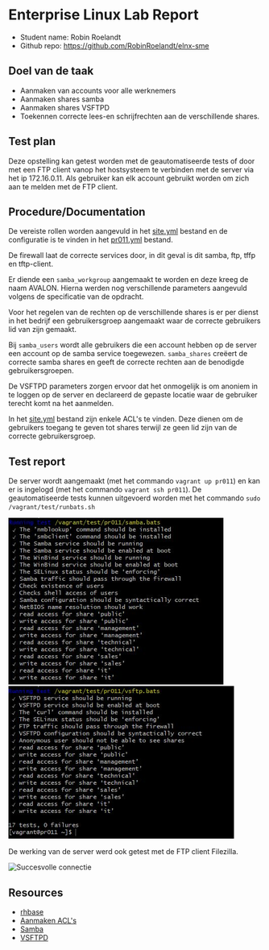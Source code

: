 # Enterprise Linux Lab Report

- Student name: Robin Roelandt
- Github repo: <https://github.com/RobinRoelandt/elnx-sme>

## Doel van de taak

- Aanmaken van accounts voor alle werknemers
- Aanmaken shares samba
- Aanmaken shares VSFTPD
- Toekennen correcte lees-en schrijfrechten aan de verschillende shares.

## Test plan

Deze opstelling kan getest worden met de geautomatiseerde tests of door met een FTP client vanop het hostsysteem te verbinden met de server via het ip 172.16.0.11. Als gebruiker kan elk account gebruikt worden om zich aan te melden met de FTP client.

## Procedure/Documentation

De vereiste rollen worden aangevuld in het [site.yml](https://github.com/RobinRoelandt/elnx-sme/blob/master/ansible/site.yml) bestand en de configuratie is te vinden in het [pr011.yml](https://github.com/RobinRoelandt/elnx-sme/blob/master/ansible/host_vars/pr011.yml) bestand.

De firewall laat de correcte services door, in dit geval is dit samba, ftp, tffp en tftp-client.

Er diende een ``samba_workgroup`` aangemaakt te worden en deze kreeg de naam AVALON. Hierna werden nog verschillende parameters aangevuld volgens de specificatie van de opdracht.

Voor het regelen van de rechten op de verschillende shares is er per dienst in het bedrijf een gebruikersgroep aangemaakt waar de correcte gebruikers lid van zijn gemaakt.

Bij ``samba_users`` wordt alle gebruikers die een account hebben op de server een account op de samba service toegewezen.
``samba_shares`` creëert de correcte samba shares en geeft de correcte rechten aan de benodigde gebruikersgroepen.

De VSFTPD parameters zorgen ervoor dat het onmogelijk is om anoniem in te loggen op de server en declareerd de gepaste locatie waar de gebruiker terecht komt na het aanmelden.

In het [site.yml](ansible/site.yml) bestand zijn enkele ACL's te vinden. Deze dienen om de gebruikers toegang te geven tot shares terwijl ze geen lid zijn van de correcte gebruikersgroep.

## Test report

De server wordt aangemaakt (met het commando ``vagrant up pr011``) en kan er is ingelogd (met het commando ``vagrant ssh pr011``). De geautomatiseerde tests kunnen uitgevoerd worden met het commando ``sudo /vagrant/test/runbats.sh``

![Succesvolle tests samba](Screenshots/Samba.JPG)
![Succesvolle tests vsftpd](Screenshots/VSFTPD.JPG)

De werking van de server werd ook getest met de FTP client Filezilla.

![Succesvolle connectie](Screenshots/Filezilla)

## Resources

- [rhbase](https://github.com/bertvv/ansible-role-rh-base)
- [Aanmaken ACL's](http://docs.ansible.com/ansible/latest/acl_module.html)
- [Samba](https://github.com/bertvv/ansible-role-samba)
- [VSFTPD](https://github.com/bertvv/ansible-role-vsftpd?files=1)
